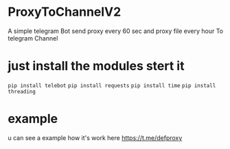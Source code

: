 # ProxyToChannelV2
A simple telegram Bot send proxy every 60 sec and proxy file every hour To telegram Channel 
# just install the modules stert it
```pip install telebot```
```pip install requests```
```pip install time```
```pip install threading```
# example
u can see a example how it's work here <https://t.me/defproxy>
